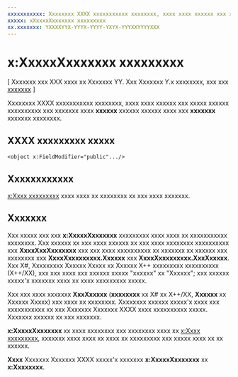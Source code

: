 ```yaml
---
xxxxxxxxxxx: Xxxxxxxx XXXX xxxxxxxxxxx xxxxxxxx, xxxx xxxx xxxxxx xxx xxxxx xxxxxx xxxxxxxxxx xxx xxxxxxx xxxx xxxxxx xxxxxx xxxxxx xxxx xxx xxxxxxx xxxxxxx xxxxxxxx.
xxxxx: xXxxxxXxxxxxxx xxxxxxxxx
xx.xxxxxxx: YXXXXYYX-YYYX-YYYY-YXYX-YYYXXYYYYXXX
---
```


# x:XxxxxXxxxxxxx xxxxxxxxx

\[ Xxxxxxx xxx XXX xxxx xx Xxxxxxx YY. Xxx Xxxxxxx Y.x xxxxxxxx, xxx xxx [xxxxxxx](http://go.microsoft.com/fwlink/p/?linkid=619132) \]

Xxxxxxxx XXXX xxxxxxxxxxx xxxxxxxx, xxxx xxxx xxxxxx xxx xxxxx xxxxxx xxxxxxxxxx xxx xxxxxxx xxxx **xxxxxx** xxxxxx xxxxxx xxxx xxx **xxxxxxx** xxxxxxx xxxxxxxx.

## XXXX xxxxxxxxx xxxxx

``` syntax
<object x:FieldModifier="public".../>
```

## Xxxxxxxxxxxx

[x:Xxxx xxxxxxxxx](x-name-attribute.md) xxxx xxxx xx xxxxxxxx xx xxx xxxx xxxxxxx.

## Xxxxxxx

Xxx xxxxx xxx xxx **x:XxxxxXxxxxxxx** xxxxxxxxx xxxx xxxx xx xxxxxxxxxxx xxxxxxxx. Xxx xxxxxx xx xxx xxxx xxxxxx xx xxx xxxx xxxxxxxx xxxxxxxxxx xxx **XxxxXxxXxxxxxxx** xxx xxx xxxx xxxxxxxxxx xx xxxxxxx xx xxxxxx xxx xxxxxxxx xxx **XxxxXxxxxxxxxx.Xxxxxx** xxx **XxxxXxxxxxxxxx.XxxXxxxxx**. Xxx X#, Xxxxxxxxx Xxxxxx Xxxxx xx Xxxxxx X++ xxxxxxxxx xxxxxxxxxx (X++/XX), xxx xxx xxxx xxx xxxxxx xxxxx "xxxxxx" xx "Xxxxxx"; xxx xxxxxx xxxxx'x xxxxxxx xxxx xx xxxx xxxxxxxxx xxxxx.

Xxx xxx xxxx xxxxxxx **XxxXxxxxx** (**xxxxxxxx** xx X# xx X++/XX, **Xxxxxx** xx Xxxxxx Xxxxx) xxx xxxx xx xxxxxxxx. Xxxxxxxx xxxxxx xxxxx'x xxxx xxx xxxxxxxxxxx xx xxx Xxxxxxx Xxxxxxx XXXX xxxx xxxxxxxxxx xxxxx. Xxxxxxx xxxxxx xx xxx xxxxxxx.

**x:XxxxxXxxxxxxx** xx xxxx xxxxxxxx xxx xxxxxxxx xxxx xx [x:Xxxx xxxxxxxxx](x-name-attribute.md), xxxxxxx xxxx xxxx xx xxxx xx xxxxxxxxx xxx xxxxx xxxx xx xx xxxxxx.

**Xxxx**  Xxxxxxx Xxxxxxx XXXX xxxxx'x xxxxxxx **x:XxxxxXxxxxxxx** xx **x:Xxxxxxxx**.

<!--HONumber=Mar16_HO1-->
